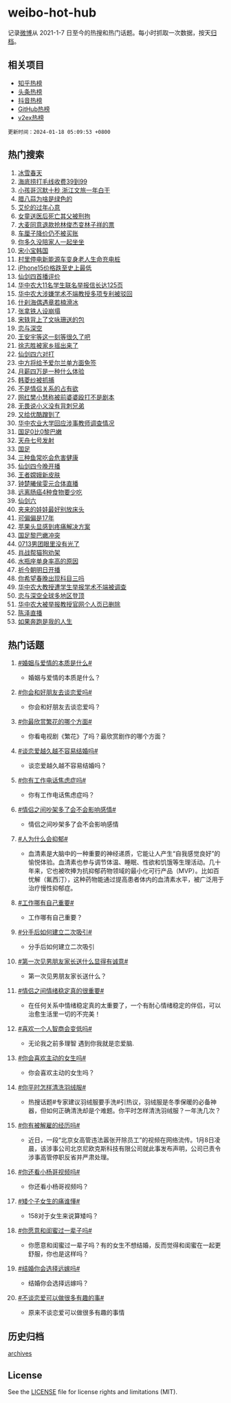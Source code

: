 # weibo-hot-hub

记录[微博](https://www.weibo.com)从 2021-1-7 日至今的热搜和热门话题。每小时抓取一次数据，按天[归档](archives)。

## 相关项目

- [知乎热榜](https://github.com/lonnyzhang423/zhihu-hot-hub)
- [头条热榜](https://github.com/lonnyzhang423/toutiao-hot-hub)
- [抖音热榜](https://github.com/lonnyzhang423/douyin-hot-hub)
- [GitHub热榜](https://github.com/lonnyzhang423/github-hot-hub)
- [v2ex热榜](https://github.com/lonnyzhang423/v2ex-hot-hub)


`更新时间：2024-01-18 05:09:53 +0800`

## 热门搜索

1. [冰雪春天](https://m.weibo.cn/search?containerid=100103type%3D1%26t%3D10%26q%3D%23%E5%86%B0%E9%9B%AA%E6%98%A5%E5%A4%A9%23&stream_entry_id=51&isnewpage=1&extparam=seat%3D1%26dgr%3D0%26cate%3D10103%26filter_type%3Drealtimehot%26stream_entry_id%3D51%26q%3D%2523%25E5%2586%25B0%25E9%259B%25AA%25E6%2598%25A5%25E5%25A4%25A9%2523%26c_type%3D51%26pos%3D0%26display_time%3D1705525792%26pre_seqid%3D170552579222901614455)
1. [海底捞打毛线收费39到99](https://m.weibo.cn/search?containerid=100103type%3D1%26t%3D10%26q%3D%23%E6%B5%B7%E5%BA%95%E6%8D%9E%E6%89%93%E6%AF%9B%E7%BA%BF%E6%94%B6%E8%B4%B939%E5%88%B099%23&stream_entry_id=31&isnewpage=1&extparam=seat%3D1%26q%3D%2523%25E6%25B5%25B7%25E5%25BA%2595%25E6%258D%259E%25E6%2589%2593%25E6%25AF%259B%25E7%25BA%25BF%25E6%2594%25B6%25E8%25B4%25B939%25E5%2588%25B099%2523%26dgr%3D0%26band_rank%3D1%26pos%3D0%26cate%3D5001%26flag%3D2%26filter_type%3Drealtimehot%26stream_entry_id%3D31%26realpos%3D1%26lcate%3D5001%26c_type%3D31%26display_time%3D1705525792%26pre_seqid%3D170552579222901614455)
1. [小孩哥沉默十秒 浙江文旅一年白干](https://m.weibo.cn/search?containerid=100103type%3D1%26t%3D10%26q%3D%E5%B0%8F%E5%AD%A9%E5%93%A5%E6%B2%89%E9%BB%98%E5%8D%81%E7%A7%92+%E6%B5%99%E6%B1%9F%E6%96%87%E6%97%85%E4%B8%80%E5%B9%B4%E7%99%BD%E5%B9%B2&stream_entry_id=31&isnewpage=1&extparam=seat%3D1%26q%3D%25E5%25B0%258F%25E5%25AD%25A9%25E5%2593%25A5%25E6%25B2%2589%25E9%25BB%2598%25E5%258D%2581%25E7%25A7%2592%2520%25E6%25B5%2599%25E6%25B1%259F%25E6%2596%2587%25E6%2597%2585%25E4%25B8%2580%25E5%25B9%25B4%25E7%2599%25BD%25E5%25B9%25B2%26dgr%3D0%26band_rank%3D2%26pos%3D1%26cate%3D5001%26flag%3D2%26filter_type%3Drealtimehot%26stream_entry_id%3D31%26realpos%3D2%26lcate%3D5001%26c_type%3D31%26display_time%3D1705525792%26pre_seqid%3D170552579222901614455)
1. [腊八蒜为啥是绿色的](https://m.weibo.cn/search?containerid=100103type%3D1%26t%3D10%26q%3D%23%E8%85%8A%E5%85%AB%E8%92%9C%E4%B8%BA%E5%95%A5%E6%98%AF%E7%BB%BF%E8%89%B2%E7%9A%84%23&stream_entry_id=31&isnewpage=1&extparam=seat%3D1%26q%3D%2523%25E8%2585%258A%25E5%2585%25AB%25E8%2592%259C%25E4%25B8%25BA%25E5%2595%25A5%25E6%2598%25AF%25E7%25BB%25BF%25E8%2589%25B2%25E7%259A%2584%2523%26dgr%3D0%26band_rank%3D3%26pos%3D2%26cate%3D5001%26flag%3D0%26filter_type%3Drealtimehot%26stream_entry_id%3D31%26realpos%3D3%26lcate%3D5001%26c_type%3D31%26display_time%3D1705525792%26pre_seqid%3D170552579222901614455)
1. [艾伦的过年心意](https://m.weibo.cn/search?containerid=100103type%3D1%26t%3D10%26q%3D%23%E8%89%BE%E4%BC%A6%E7%9A%84%E8%BF%87%E5%B9%B4%E5%BF%83%E6%84%8F%23&stream_entry_id=31&isnewpage=1&extparam=seat%3D1%26q%3D%2523%25E8%2589%25BE%25E4%25BC%25A6%25E7%259A%2584%25E8%25BF%2587%25E5%25B9%25B4%25E5%25BF%2583%25E6%2584%258F%2523%26dgr%3D0%26band_rank%3D4%26pos%3D3%26is_ad_pos%3D1%26cate%3D5001%26topic_ad%3D1%26filter_type%3Drealtimehot%26stream_entry_id%3D31%26adid%3D219253%26lcate%3D5001%26c_type%3D31%26display_time%3D1705525792%26pre_seqid%3D170552579222901614455)
1. [女童送医后死亡其父被刑拘](https://m.weibo.cn/search?containerid=100103type%3D1%26t%3D10%26q%3D%23%E5%A5%B3%E7%AB%A5%E9%80%81%E5%8C%BB%E5%90%8E%E6%AD%BB%E4%BA%A1%E5%85%B6%E7%88%B6%E8%A2%AB%E5%88%91%E6%8B%98%23&stream_entry_id=31&isnewpage=1&extparam=seat%3D1%26q%3D%2523%25E5%25A5%25B3%25E7%25AB%25A5%25E9%2580%2581%25E5%258C%25BB%25E5%2590%258E%25E6%25AD%25BB%25E4%25BA%25A1%25E5%2585%25B6%25E7%2588%25B6%25E8%25A2%25AB%25E5%2588%2591%25E6%258B%2598%2523%26dgr%3D0%26band_rank%3D4%26pos%3D4%26cate%3D5001%26flag%3D2%26filter_type%3Drealtimehot%26stream_entry_id%3D31%26realpos%3D4%26lcate%3D5001%26c_type%3D31%26display_time%3D1705525792%26pre_seqid%3D170552579222901614455)
1. [大麦同意退款抢林俊杰变林子祥的票](https://m.weibo.cn/search?containerid=100103type%3D1%26t%3D10%26q%3D%23%E5%A4%A7%E9%BA%A6%E5%90%8C%E6%84%8F%E9%80%80%E6%AC%BE%E6%8A%A2%E6%9E%97%E4%BF%8A%E6%9D%B0%E5%8F%98%E6%9E%97%E5%AD%90%E7%A5%A5%E7%9A%84%E7%A5%A8%23&stream_entry_id=31&isnewpage=1&extparam=seat%3D1%26q%3D%2523%25E5%25A4%25A7%25E9%25BA%25A6%25E5%2590%258C%25E6%2584%258F%25E9%2580%2580%25E6%25AC%25BE%25E6%258A%25A2%25E6%259E%2597%25E4%25BF%258A%25E6%259D%25B0%25E5%258F%2598%25E6%259E%2597%25E5%25AD%2590%25E7%25A5%25A5%25E7%259A%2584%25E7%25A5%25A8%2523%26dgr%3D0%26band_rank%3D5%26pos%3D5%26cate%3D5001%26flag%3D2%26filter_type%3Drealtimehot%26stream_entry_id%3D31%26realpos%3D5%26lcate%3D5001%26c_type%3D31%26display_time%3D1705525792%26pre_seqid%3D170552579222901614455)
1. [车厘子降价仍不被买账](https://m.weibo.cn/search?containerid=100103type%3D1%26t%3D10%26q%3D%23%E8%BD%A6%E5%8E%98%E5%AD%90%E9%99%8D%E4%BB%B7%E4%BB%8D%E4%B8%8D%E8%A2%AB%E4%B9%B0%E8%B4%A6%23&stream_entry_id=31&isnewpage=1&extparam=seat%3D1%26q%3D%2523%25E8%25BD%25A6%25E5%258E%2598%25E5%25AD%2590%25E9%2599%258D%25E4%25BB%25B7%25E4%25BB%258D%25E4%25B8%258D%25E8%25A2%25AB%25E4%25B9%25B0%25E8%25B4%25A6%2523%26dgr%3D0%26band_rank%3D6%26pos%3D6%26cate%3D5001%26flag%3D2%26filter_type%3Drealtimehot%26stream_entry_id%3D31%26realpos%3D6%26lcate%3D5001%26c_type%3D31%26display_time%3D1705525792%26pre_seqid%3D170552579222901614455)
1. [你多久没陪家人一起坐坐](https://m.weibo.cn/search?containerid=100103type%3D1%26t%3D10%26q%3D%23%E4%BD%A0%E5%A4%9A%E4%B9%85%E6%B2%A1%E9%99%AA%E5%AE%B6%E4%BA%BA%E4%B8%80%E8%B5%B7%E5%9D%90%E5%9D%90%23&stream_entry_id=31&isnewpage=1&extparam=seat%3D1%26q%3D%2523%25E4%25BD%25A0%25E5%25A4%259A%25E4%25B9%2585%25E6%25B2%25A1%25E9%2599%25AA%25E5%25AE%25B6%25E4%25BA%25BA%25E4%25B8%2580%25E8%25B5%25B7%25E5%259D%2590%25E5%259D%2590%2523%26dgr%3D0%26band_rank%3D7%26pos%3D7%26is_ad_pos%3D1%26cate%3D5001%26topic_ad%3D1%26filter_type%3Drealtimehot%26stream_entry_id%3D31%26adid%3D219196%26lcate%3D5001%26c_type%3D31%26display_time%3D1705525792%26pre_seqid%3D170552579222901614455)
1. [宋小宝韩国](https://m.weibo.cn/search?containerid=100103type%3D1%26t%3D10%26q%3D%E5%AE%8B%E5%B0%8F%E5%AE%9D%E9%9F%A9%E5%9B%BD&stream_entry_id=31&isnewpage=1&extparam=seat%3D1%26q%3D%25E5%25AE%258B%25E5%25B0%258F%25E5%25AE%259D%25E9%259F%25A9%25E5%259B%25BD%26dgr%3D0%26band_rank%3D7%26pos%3D8%26cate%3D5001%26flag%3D2%26filter_type%3Drealtimehot%26stream_entry_id%3D31%26realpos%3D7%26lcate%3D5001%26c_type%3D31%26display_time%3D1705525792%26pre_seqid%3D170552579222901614455)
1. [村里停电新能源车变身老人生命充电桩](https://m.weibo.cn/search?containerid=100103type%3D1%26t%3D10%26q%3D%23%E6%9D%91%E9%87%8C%E5%81%9C%E7%94%B5%E6%96%B0%E8%83%BD%E6%BA%90%E8%BD%A6%E5%8F%98%E8%BA%AB%E8%80%81%E4%BA%BA%E7%94%9F%E5%91%BD%E5%85%85%E7%94%B5%E6%A1%A9%23&stream_entry_id=31&isnewpage=1&extparam=seat%3D1%26q%3D%2523%25E6%259D%2591%25E9%2587%258C%25E5%2581%259C%25E7%2594%25B5%25E6%2596%25B0%25E8%2583%25BD%25E6%25BA%2590%25E8%25BD%25A6%25E5%258F%2598%25E8%25BA%25AB%25E8%2580%2581%25E4%25BA%25BA%25E7%2594%259F%25E5%2591%25BD%25E5%2585%2585%25E7%2594%25B5%25E6%25A1%25A9%2523%26dgr%3D0%26band_rank%3D8%26pos%3D9%26cate%3D5001%26flag%3D32768%26filter_type%3Drealtimehot%26stream_entry_id%3D31%26realpos%3D8%26lcate%3D5001%26c_type%3D31%26display_time%3D1705525792%26pre_seqid%3D170552579222901614455)
1. [iPhone15价格跌至史上最低](https://m.weibo.cn/search?containerid=100103type%3D1%26t%3D10%26q%3D%23iPhone15%E4%BB%B7%E6%A0%BC%E8%B7%8C%E8%87%B3%E5%8F%B2%E4%B8%8A%E6%9C%80%E4%BD%8E%23&stream_entry_id=31&isnewpage=1&extparam=seat%3D1%26q%3D%2523iPhone15%25E4%25BB%25B7%25E6%25A0%25BC%25E8%25B7%258C%25E8%2587%25B3%25E5%258F%25B2%25E4%25B8%258A%25E6%259C%2580%25E4%25BD%258E%2523%26dgr%3D0%26band_rank%3D9%26pos%3D10%26cate%3D5001%26flag%3D2%26filter_type%3Drealtimehot%26stream_entry_id%3D31%26realpos%3D9%26lcate%3D5001%26c_type%3D31%26display_time%3D1705525792%26pre_seqid%3D170552579222901614455)
1. [仙剑四首播评价](https://m.weibo.cn/search?containerid=100103type%3D1%26t%3D10%26q%3D%E4%BB%99%E5%89%91%E5%9B%9B%E9%A6%96%E6%92%AD%E8%AF%84%E4%BB%B7&stream_entry_id=31&isnewpage=1&extparam=seat%3D1%26q%3D%25E4%25BB%2599%25E5%2589%2591%25E5%259B%259B%25E9%25A6%2596%25E6%2592%25AD%25E8%25AF%2584%25E4%25BB%25B7%26dgr%3D0%26band_rank%3D10%26pos%3D11%26cate%3D5001%26flag%3D2%26filter_type%3Drealtimehot%26stream_entry_id%3D31%26realpos%3D10%26lcate%3D5001%26c_type%3D31%26display_time%3D1705525792%26pre_seqid%3D170552579222901614455)
1. [华中农大11名学生联名举报信长达125页](https://m.weibo.cn/search?containerid=100103type%3D1%26t%3D10%26q%3D%23%E5%8D%8E%E4%B8%AD%E5%86%9C%E5%A4%A711%E5%90%8D%E5%AD%A6%E7%94%9F%E8%81%94%E5%90%8D%E4%B8%BE%E6%8A%A5%E4%BF%A1%E9%95%BF%E8%BE%BE125%E9%A1%B5%23&stream_entry_id=31&isnewpage=1&extparam=seat%3D1%26q%3D%2523%25E5%258D%258E%25E4%25B8%25AD%25E5%2586%259C%25E5%25A4%25A711%25E5%2590%258D%25E5%25AD%25A6%25E7%2594%259F%25E8%2581%2594%25E5%2590%258D%25E4%25B8%25BE%25E6%258A%25A5%25E4%25BF%25A1%25E9%2595%25BF%25E8%25BE%25BE125%25E9%25A1%25B5%2523%26dgr%3D0%26band_rank%3D11%26pos%3D12%26cate%3D5001%26flag%3D2%26filter_type%3Drealtimehot%26stream_entry_id%3D31%26realpos%3D11%26lcate%3D5001%26c_type%3D31%26display_time%3D1705525792%26pre_seqid%3D170552579222901614455)
1. [华中农大涉嫌学术不端教授多项专利被驳回](https://m.weibo.cn/search?containerid=100103type%3D1%26t%3D10%26q%3D%23%E5%8D%8E%E4%B8%AD%E5%86%9C%E5%A4%A7%E6%B6%89%E5%AB%8C%E5%AD%A6%E6%9C%AF%E4%B8%8D%E7%AB%AF%E6%95%99%E6%8E%88%E5%A4%9A%E9%A1%B9%E4%B8%93%E5%88%A9%E8%A2%AB%E9%A9%B3%E5%9B%9E%23&stream_entry_id=31&isnewpage=1&extparam=seat%3D1%26q%3D%2523%25E5%258D%258E%25E4%25B8%25AD%25E5%2586%259C%25E5%25A4%25A7%25E6%25B6%2589%25E5%25AB%258C%25E5%25AD%25A6%25E6%259C%25AF%25E4%25B8%258D%25E7%25AB%25AF%25E6%2595%2599%25E6%258E%2588%25E5%25A4%259A%25E9%25A1%25B9%25E4%25B8%2593%25E5%2588%25A9%25E8%25A2%25AB%25E9%25A9%25B3%25E5%259B%259E%2523%26dgr%3D0%26band_rank%3D12%26pos%3D13%26cate%3D5001%26flag%3D0%26filter_type%3Drealtimehot%26stream_entry_id%3D31%26realpos%3D12%26lcate%3D5001%26c_type%3D31%26display_time%3D1705525792%26pre_seqid%3D170552579222901614455)
1. [什刹海偶遇章若楠滑冰](https://m.weibo.cn/search?containerid=100103type%3D1%26t%3D10%26q%3D%23%E4%BB%80%E5%88%B9%E6%B5%B7%E5%81%B6%E9%81%87%E7%AB%A0%E8%8B%A5%E6%A5%A0%E6%BB%91%E5%86%B0%23&stream_entry_id=31&isnewpage=1&extparam=seat%3D1%26q%3D%2523%25E4%25BB%2580%25E5%2588%25B9%25E6%25B5%25B7%25E5%2581%25B6%25E9%2581%2587%25E7%25AB%25A0%25E8%258B%25A5%25E6%25A5%25A0%25E6%25BB%2591%25E5%2586%25B0%2523%26dgr%3D0%26band_rank%3D13%26pos%3D14%26cate%3D5001%26flag%3D2%26filter_type%3Drealtimehot%26stream_entry_id%3D31%26realpos%3D13%26lcate%3D5001%26c_type%3D31%26display_time%3D1705525792%26pre_seqid%3D170552579222901614455)
1. [张拿铁人设崩塌](https://m.weibo.cn/search?containerid=100103type%3D1%26t%3D10%26q%3D%E5%BC%A0%E6%8B%BF%E9%93%81%E4%BA%BA%E8%AE%BE%E5%B4%A9%E5%A1%8C&stream_entry_id=31&isnewpage=1&extparam=seat%3D1%26q%3D%25E5%25BC%25A0%25E6%258B%25BF%25E9%2593%2581%25E4%25BA%25BA%25E8%25AE%25BE%25E5%25B4%25A9%25E5%25A1%258C%26dgr%3D0%26band_rank%3D14%26pos%3D15%26cate%3D5001%26flag%3D2%26filter_type%3Drealtimehot%26stream_entry_id%3D31%26realpos%3D14%26lcate%3D5001%26c_type%3D31%26display_time%3D1705525792%26pre_seqid%3D170552579222901614455)
1. [宋轶背上了文咏珊送的包](https://m.weibo.cn/search?containerid=100103type%3D1%26t%3D10%26q%3D%23%E5%AE%8B%E8%BD%B6%E8%83%8C%E4%B8%8A%E4%BA%86%E6%96%87%E5%92%8F%E7%8F%8A%E9%80%81%E7%9A%84%E5%8C%85%23&stream_entry_id=31&isnewpage=1&extparam=seat%3D1%26q%3D%2523%25E5%25AE%258B%25E8%25BD%25B6%25E8%2583%258C%25E4%25B8%258A%25E4%25BA%2586%25E6%2596%2587%25E5%2592%258F%25E7%258F%258A%25E9%2580%2581%25E7%259A%2584%25E5%258C%2585%2523%26dgr%3D0%26band_rank%3D15%26pos%3D16%26cate%3D5001%26flag%3D2%26filter_type%3Drealtimehot%26stream_entry_id%3D31%26realpos%3D15%26lcate%3D5001%26c_type%3D31%26display_time%3D1705525792%26pre_seqid%3D170552579222901614455)
1. [恋与深空](https://m.weibo.cn/search?containerid=100103type%3D1%26t%3D10%26q%3D%E6%81%8B%E4%B8%8E%E6%B7%B1%E7%A9%BA&stream_entry_id=31&isnewpage=1&extparam=seat%3D1%26q%3D%25E6%2581%258B%25E4%25B8%258E%25E6%25B7%25B1%25E7%25A9%25BA%26dgr%3D0%26band_rank%3D16%26pos%3D17%26cate%3D5001%26flag%3D0%26filter_type%3Drealtimehot%26stream_entry_id%3D31%26realpos%3D16%26lcate%3D5001%26c_type%3D31%26display_time%3D1705525792%26pre_seqid%3D170552579222901614455)
1. [王安宇等这一刻等很久了吧](https://m.weibo.cn/search?containerid=100103type%3D1%26t%3D10%26q%3D%E7%8E%8B%E5%AE%89%E5%AE%87%E7%AD%89%E8%BF%99%E4%B8%80%E5%88%BB%E7%AD%89%E5%BE%88%E4%B9%85%E4%BA%86%E5%90%A7&stream_entry_id=31&isnewpage=1&extparam=seat%3D1%26q%3D%25E7%258E%258B%25E5%25AE%2589%25E5%25AE%2587%25E7%25AD%2589%25E8%25BF%2599%25E4%25B8%2580%25E5%2588%25BB%25E7%25AD%2589%25E5%25BE%2588%25E4%25B9%2585%25E4%25BA%2586%25E5%2590%25A7%26dgr%3D0%26band_rank%3D17%26pos%3D18%26cate%3D5001%26flag%3D2%26filter_type%3Drealtimehot%26stream_entry_id%3D31%26realpos%3D17%26lcate%3D5001%26c_type%3D31%26display_time%3D1705525792%26pre_seqid%3D170552579222901614455)
1. [徐志胜被家乡摇出来了](https://m.weibo.cn/search?containerid=100103type%3D1%26t%3D10%26q%3D%23%E5%BE%90%E5%BF%97%E8%83%9C%E8%A2%AB%E5%AE%B6%E4%B9%A1%E6%91%87%E5%87%BA%E6%9D%A5%E4%BA%86%23&stream_entry_id=31&isnewpage=1&extparam=seat%3D1%26q%3D%2523%25E5%25BE%2590%25E5%25BF%2597%25E8%2583%259C%25E8%25A2%25AB%25E5%25AE%25B6%25E4%25B9%25A1%25E6%2591%2587%25E5%2587%25BA%25E6%259D%25A5%25E4%25BA%2586%2523%26dgr%3D0%26band_rank%3D18%26pos%3D19%26cate%3D5001%26flag%3D32768%26filter_type%3Drealtimehot%26stream_entry_id%3D31%26realpos%3D18%26lcate%3D5001%26c_type%3D31%26display_time%3D1705525792%26pre_seqid%3D170552579222901614455)
1. [仙剑四六对打](https://m.weibo.cn/search?containerid=100103type%3D1%26t%3D10%26q%3D%E4%BB%99%E5%89%91%E5%9B%9B%E5%85%AD%E5%AF%B9%E6%89%93&stream_entry_id=31&isnewpage=1&extparam=seat%3D1%26q%3D%25E4%25BB%2599%25E5%2589%2591%25E5%259B%259B%25E5%2585%25AD%25E5%25AF%25B9%25E6%2589%2593%26dgr%3D0%26band_rank%3D19%26pos%3D20%26cate%3D5001%26flag%3D0%26filter_type%3Drealtimehot%26stream_entry_id%3D31%26realpos%3D19%26lcate%3D5001%26c_type%3D31%26display_time%3D1705525792%26pre_seqid%3D170552579222901614455)
1. [中方将给予爱尔兰单方面免签](https://m.weibo.cn/search?containerid=100103type%3D1%26t%3D10%26q%3D%23%E4%B8%AD%E6%96%B9%E5%B0%86%E7%BB%99%E4%BA%88%E7%88%B1%E5%B0%94%E5%85%B0%E5%8D%95%E6%96%B9%E9%9D%A2%E5%85%8D%E7%AD%BE%23&stream_entry_id=31&isnewpage=1&extparam=seat%3D1%26q%3D%2523%25E4%25B8%25AD%25E6%2596%25B9%25E5%25B0%2586%25E7%25BB%2599%25E4%25BA%2588%25E7%2588%25B1%25E5%25B0%2594%25E5%2585%25B0%25E5%258D%2595%25E6%2596%25B9%25E9%259D%25A2%25E5%2585%258D%25E7%25AD%25BE%2523%26dgr%3D0%26band_rank%3D20%26pos%3D21%26cate%3D5001%26flag%3D0%26filter_type%3Drealtimehot%26stream_entry_id%3D31%26realpos%3D20%26lcate%3D5001%26c_type%3D31%26display_time%3D1705525792%26pre_seqid%3D170552579222901614455)
1. [月薪四万是一种什么体验](https://m.weibo.cn/search?containerid=100103type%3D1%26t%3D10%26q%3D%23%E6%9C%88%E8%96%AA%E5%9B%9B%E4%B8%87%E6%98%AF%E4%B8%80%E7%A7%8D%E4%BB%80%E4%B9%88%E4%BD%93%E9%AA%8C%23&stream_entry_id=31&isnewpage=1&extparam=seat%3D1%26q%3D%2523%25E6%259C%2588%25E8%2596%25AA%25E5%259B%259B%25E4%25B8%2587%25E6%2598%25AF%25E4%25B8%2580%25E7%25A7%258D%25E4%25BB%2580%25E4%25B9%2588%25E4%25BD%2593%25E9%25AA%258C%2523%26dgr%3D0%26band_rank%3D21%26pos%3D22%26cate%3D5001%26flag%3D0%26filter_type%3Drealtimehot%26stream_entry_id%3D31%26realpos%3D21%26lcate%3D5001%26c_type%3D31%26display_time%3D1705525792%26pre_seqid%3D170552579222901614455)
1. [韩菱纱被抓捕](https://m.weibo.cn/search?containerid=100103type%3D1%26t%3D10%26q%3D%E9%9F%A9%E8%8F%B1%E7%BA%B1%E8%A2%AB%E6%8A%93%E6%8D%95&stream_entry_id=31&isnewpage=1&extparam=seat%3D1%26q%3D%25E9%259F%25A9%25E8%258F%25B1%25E7%25BA%25B1%25E8%25A2%25AB%25E6%258A%2593%25E6%258D%2595%26dgr%3D0%26band_rank%3D22%26pos%3D23%26cate%3D5001%26flag%3D0%26filter_type%3Drealtimehot%26stream_entry_id%3D31%26realpos%3D22%26lcate%3D5001%26c_type%3D31%26display_time%3D1705525792%26pre_seqid%3D170552579222901614455)
1. [不是情侣关系的占有欲](https://m.weibo.cn/search?containerid=100103type%3D1%26t%3D10%26q%3D%23%E4%B8%8D%E6%98%AF%E6%83%85%E4%BE%A3%E5%85%B3%E7%B3%BB%E7%9A%84%E5%8D%A0%E6%9C%89%E6%AC%B2%23&stream_entry_id=31&isnewpage=1&extparam=seat%3D1%26q%3D%2523%25E4%25B8%258D%25E6%2598%25AF%25E6%2583%2585%25E4%25BE%25A3%25E5%2585%25B3%25E7%25B3%25BB%25E7%259A%2584%25E5%258D%25A0%25E6%259C%2589%25E6%25AC%25B2%2523%26dgr%3D0%26band_rank%3D23%26pos%3D24%26cate%3D5001%26flag%3D0%26filter_type%3Drealtimehot%26stream_entry_id%3D31%26realpos%3D23%26lcate%3D5001%26c_type%3D31%26display_time%3D1705525792%26pre_seqid%3D170552579222901614455)
1. [网红樊小慧称被前婆婆殴打不是剧本](https://m.weibo.cn/search?containerid=100103type%3D1%26t%3D10%26q%3D%23%E7%BD%91%E7%BA%A2%E6%A8%8A%E5%B0%8F%E6%85%A7%E7%A7%B0%E8%A2%AB%E5%89%8D%E5%A9%86%E5%A9%86%E6%AE%B4%E6%89%93%E4%B8%8D%E6%98%AF%E5%89%A7%E6%9C%AC%23&stream_entry_id=31&isnewpage=1&extparam=seat%3D1%26q%3D%2523%25E7%25BD%2591%25E7%25BA%25A2%25E6%25A8%258A%25E5%25B0%258F%25E6%2585%25A7%25E7%25A7%25B0%25E8%25A2%25AB%25E5%2589%258D%25E5%25A9%2586%25E5%25A9%2586%25E6%25AE%25B4%25E6%2589%2593%25E4%25B8%258D%25E6%2598%25AF%25E5%2589%25A7%25E6%259C%25AC%2523%26dgr%3D0%26band_rank%3D24%26pos%3D25%26cate%3D5001%26flag%3D0%26filter_type%3Drealtimehot%26stream_entry_id%3D31%26realpos%3D24%26lcate%3D5001%26c_type%3D31%26display_time%3D1705525792%26pre_seqid%3D170552579222901614455)
1. [无畏说小义没有背刺兄弟](https://m.weibo.cn/search?containerid=100103type%3D1%26t%3D10%26q%3D%23%E6%97%A0%E7%95%8F%E8%AF%B4%E5%B0%8F%E4%B9%89%E6%B2%A1%E6%9C%89%E8%83%8C%E5%88%BA%E5%85%84%E5%BC%9F%23&stream_entry_id=31&isnewpage=1&extparam=seat%3D1%26q%3D%2523%25E6%2597%25A0%25E7%2595%258F%25E8%25AF%25B4%25E5%25B0%258F%25E4%25B9%2589%25E6%25B2%25A1%25E6%259C%2589%25E8%2583%258C%25E5%2588%25BA%25E5%2585%2584%25E5%25BC%259F%2523%26dgr%3D0%26band_rank%3D25%26pos%3D26%26cate%3D5001%26flag%3D0%26filter_type%3Drealtimehot%26stream_entry_id%3D31%26realpos%3D25%26lcate%3D5001%26c_type%3D31%26display_time%3D1705525792%26pre_seqid%3D170552579222901614455)
1. [又给优酷蹭到了](https://m.weibo.cn/search?containerid=100103type%3D1%26t%3D10%26q%3D%E5%8F%88%E7%BB%99%E4%BC%98%E9%85%B7%E8%B9%AD%E5%88%B0%E4%BA%86&stream_entry_id=31&isnewpage=1&extparam=seat%3D1%26q%3D%25E5%258F%2588%25E7%25BB%2599%25E4%25BC%2598%25E9%2585%25B7%25E8%25B9%25AD%25E5%2588%25B0%25E4%25BA%2586%26dgr%3D0%26band_rank%3D26%26pos%3D27%26cate%3D5001%26flag%3D0%26filter_type%3Drealtimehot%26stream_entry_id%3D31%26realpos%3D26%26lcate%3D5001%26c_type%3D31%26display_time%3D1705525792%26pre_seqid%3D170552579222901614455)
1. [华中农业大学回应涉事教师调查情况](https://m.weibo.cn/search?containerid=100103type%3D1%26t%3D10%26q%3D%23%E5%8D%8E%E4%B8%AD%E5%86%9C%E4%B8%9A%E5%A4%A7%E5%AD%A6%E5%9B%9E%E5%BA%94%E6%B6%89%E4%BA%8B%E6%95%99%E5%B8%88%E8%B0%83%E6%9F%A5%E6%83%85%E5%86%B5%23&stream_entry_id=31&isnewpage=1&extparam=seat%3D1%26q%3D%2523%25E5%258D%258E%25E4%25B8%25AD%25E5%2586%259C%25E4%25B8%259A%25E5%25A4%25A7%25E5%25AD%25A6%25E5%259B%259E%25E5%25BA%2594%25E6%25B6%2589%25E4%25BA%258B%25E6%2595%2599%25E5%25B8%2588%25E8%25B0%2583%25E6%259F%25A5%25E6%2583%2585%25E5%2586%25B5%2523%26dgr%3D0%26band_rank%3D27%26pos%3D28%26cate%3D5001%26flag%3D0%26filter_type%3Drealtimehot%26stream_entry_id%3D31%26realpos%3D27%26lcate%3D5001%26c_type%3D31%26display_time%3D1705525792%26pre_seqid%3D170552579222901614455)
1. [国足0比0黎巴嫩](https://m.weibo.cn/search?containerid=100103type%3D1%26t%3D10%26q%3D%23%E5%9B%BD%E8%B6%B30%E6%AF%940%E9%BB%8E%E5%B7%B4%E5%AB%A9%23&stream_entry_id=31&isnewpage=1&extparam=seat%3D1%26q%3D%2523%25E5%259B%25BD%25E8%25B6%25B30%25E6%25AF%25940%25E9%25BB%258E%25E5%25B7%25B4%25E5%25AB%25A9%2523%26dgr%3D0%26band_rank%3D28%26pos%3D29%26cate%3D5001%26flag%3D0%26filter_type%3Drealtimehot%26stream_entry_id%3D31%26realpos%3D28%26lcate%3D5001%26c_type%3D31%26display_time%3D1705525792%26pre_seqid%3D170552579222901614455)
1. [天舟七号发射](https://m.weibo.cn/search?containerid=100103type%3D1%26t%3D10%26q%3D%23%E5%A4%A9%E8%88%9F%E4%B8%83%E5%8F%B7%E5%8F%91%E5%B0%84%23&stream_entry_id=31&isnewpage=1&extparam=seat%3D1%26q%3D%2523%25E5%25A4%25A9%25E8%2588%259F%25E4%25B8%2583%25E5%258F%25B7%25E5%258F%2591%25E5%25B0%2584%2523%26dgr%3D0%26band_rank%3D29%26pos%3D30%26cate%3D5001%26flag%3D0%26filter_type%3Drealtimehot%26stream_entry_id%3D31%26realpos%3D29%26lcate%3D5001%26c_type%3D31%26display_time%3D1705525792%26pre_seqid%3D170552579222901614455)
1. [国足](https://m.weibo.cn/search?containerid=100103type%3D1%26t%3D10%26q%3D%E5%9B%BD%E8%B6%B3&stream_entry_id=31&isnewpage=1&extparam=seat%3D1%26q%3D%25E5%259B%25BD%25E8%25B6%25B3%26dgr%3D0%26band_rank%3D30%26pos%3D31%26cate%3D5001%26flag%3D0%26filter_type%3Drealtimehot%26stream_entry_id%3D31%26realpos%3D30%26lcate%3D5001%26c_type%3D31%26display_time%3D1705525792%26pre_seqid%3D170552579222901614455)
1. [三种鱼常吃会危害健康](https://m.weibo.cn/search?containerid=100103type%3D1%26t%3D10%26q%3D%E4%B8%89%E7%A7%8D%E9%B1%BC%E5%B8%B8%E5%90%83%E4%BC%9A%E5%8D%B1%E5%AE%B3%E5%81%A5%E5%BA%B7&stream_entry_id=31&isnewpage=1&extparam=seat%3D1%26q%3D%25E4%25B8%2589%25E7%25A7%258D%25E9%25B1%25BC%25E5%25B8%25B8%25E5%2590%2583%25E4%25BC%259A%25E5%258D%25B1%25E5%25AE%25B3%25E5%2581%25A5%25E5%25BA%25B7%26dgr%3D0%26band_rank%3D31%26pos%3D32%26cate%3D5001%26flag%3D0%26filter_type%3Drealtimehot%26stream_entry_id%3D31%26realpos%3D31%26lcate%3D5001%26c_type%3D31%26display_time%3D1705525792%26pre_seqid%3D170552579222901614455)
1. [仙剑四今晚开播](https://m.weibo.cn/search?containerid=100103type%3D1%26t%3D10%26q%3D%23%E4%BB%99%E5%89%91%E5%9B%9B%E4%BB%8A%E6%99%9A%E5%BC%80%E6%92%AD%23&stream_entry_id=31&isnewpage=1&extparam=seat%3D1%26q%3D%2523%25E4%25BB%2599%25E5%2589%2591%25E5%259B%259B%25E4%25BB%258A%25E6%2599%259A%25E5%25BC%2580%25E6%2592%25AD%2523%26dgr%3D0%26band_rank%3D32%26pos%3D33%26cate%3D5001%26flag%3D0%26filter_type%3Drealtimehot%26stream_entry_id%3D31%26realpos%3D32%26lcate%3D5001%26c_type%3D31%26display_time%3D1705525792%26pre_seqid%3D170552579222901614455)
1. [王者嫦娥新皮肤](https://m.weibo.cn/search?containerid=100103type%3D1%26t%3D10%26q%3D%23%E7%8E%8B%E8%80%85%E5%AB%A6%E5%A8%A5%E6%96%B0%E7%9A%AE%E8%82%A4%23&stream_entry_id=31&isnewpage=1&extparam=seat%3D1%26q%3D%2523%25E7%258E%258B%25E8%2580%2585%25E5%25AB%25A6%25E5%25A8%25A5%25E6%2596%25B0%25E7%259A%25AE%25E8%2582%25A4%2523%26dgr%3D0%26band_rank%3D33%26pos%3D34%26cate%3D5001%26flag%3D0%26filter_type%3Drealtimehot%26stream_entry_id%3D31%26realpos%3D33%26lcate%3D5001%26c_type%3D31%26display_time%3D1705525792%26pre_seqid%3D170552579222901614455)
1. [钟楚曦侯雯元合体直播](https://m.weibo.cn/search?containerid=100103type%3D1%26t%3D10%26q%3D%23%E9%92%9F%E6%A5%9A%E6%9B%A6%E4%BE%AF%E9%9B%AF%E5%85%83%E5%90%88%E4%BD%93%E7%9B%B4%E6%92%AD%23&stream_entry_id=31&isnewpage=1&extparam=seat%3D1%26q%3D%2523%25E9%2592%259F%25E6%25A5%259A%25E6%259B%25A6%25E4%25BE%25AF%25E9%259B%25AF%25E5%2585%2583%25E5%2590%2588%25E4%25BD%2593%25E7%259B%25B4%25E6%2592%25AD%2523%26dgr%3D0%26band_rank%3D34%26pos%3D35%26cate%3D5001%26flag%3D0%26filter_type%3Drealtimehot%26stream_entry_id%3D31%26realpos%3D34%26lcate%3D5001%26c_type%3D31%26display_time%3D1705525792%26pre_seqid%3D170552579222901614455)
1. [远离肠癌4种食物要少吃](https://m.weibo.cn/search?containerid=100103type%3D1%26t%3D10%26q%3D%23%E8%BF%9C%E7%A6%BB%E8%82%A0%E7%99%8C4%E7%A7%8D%E9%A3%9F%E7%89%A9%E8%A6%81%E5%B0%91%E5%90%83%23&stream_entry_id=31&isnewpage=1&extparam=seat%3D1%26q%3D%2523%25E8%25BF%259C%25E7%25A6%25BB%25E8%2582%25A0%25E7%2599%258C4%25E7%25A7%258D%25E9%25A3%259F%25E7%2589%25A9%25E8%25A6%2581%25E5%25B0%2591%25E5%2590%2583%2523%26dgr%3D0%26band_rank%3D35%26pos%3D36%26cate%3D5001%26flag%3D0%26filter_type%3Drealtimehot%26stream_entry_id%3D31%26realpos%3D35%26lcate%3D5001%26c_type%3D31%26display_time%3D1705525792%26pre_seqid%3D170552579222901614455)
1. [仙剑六](https://m.weibo.cn/search?containerid=100103type%3D1%26t%3D10%26q%3D%E4%BB%99%E5%89%91%E5%85%AD&stream_entry_id=31&isnewpage=1&extparam=seat%3D1%26q%3D%25E4%25BB%2599%25E5%2589%2591%25E5%2585%25AD%26dgr%3D0%26band_rank%3D36%26pos%3D37%26cate%3D5001%26flag%3D0%26filter_type%3Drealtimehot%26stream_entry_id%3D31%26realpos%3D36%26lcate%3D5001%26c_type%3D31%26display_time%3D1705525792%26pre_seqid%3D170552579222901614455)
1. [夹来的娃娃最好别放床头](https://m.weibo.cn/search?containerid=100103type%3D1%26t%3D10%26q%3D%23%E5%A4%B9%E6%9D%A5%E7%9A%84%E5%A8%83%E5%A8%83%E6%9C%80%E5%A5%BD%E5%88%AB%E6%94%BE%E5%BA%8A%E5%A4%B4%23&stream_entry_id=31&isnewpage=1&extparam=seat%3D1%26q%3D%2523%25E5%25A4%25B9%25E6%259D%25A5%25E7%259A%2584%25E5%25A8%2583%25E5%25A8%2583%25E6%259C%2580%25E5%25A5%25BD%25E5%2588%25AB%25E6%2594%25BE%25E5%25BA%258A%25E5%25A4%25B4%2523%26dgr%3D0%26band_rank%3D37%26pos%3D38%26cate%3D5001%26flag%3D0%26filter_type%3Drealtimehot%26stream_entry_id%3D31%26realpos%3D37%26lcate%3D5001%26c_type%3D31%26display_time%3D1705525792%26pre_seqid%3D170552579222901614455)
1. [可偏偏是17年](https://m.weibo.cn/search?containerid=100103type%3D1%26t%3D10%26q%3D%E5%8F%AF%E5%81%8F%E5%81%8F%E6%98%AF17%E5%B9%B4&stream_entry_id=31&isnewpage=1&extparam=seat%3D1%26q%3D%25E5%258F%25AF%25E5%2581%258F%25E5%2581%258F%25E6%2598%25AF17%25E5%25B9%25B4%26dgr%3D0%26band_rank%3D38%26pos%3D39%26cate%3D5001%26flag%3D0%26filter_type%3Drealtimehot%26stream_entry_id%3D31%26realpos%3D38%26lcate%3D5001%26c_type%3D31%26display_time%3D1705525792%26pre_seqid%3D170552579222901614455)
1. [苹果头显感到疼痛解决方案](https://m.weibo.cn/search?containerid=100103type%3D1%26t%3D10%26q%3D%23%E8%8B%B9%E6%9E%9C%E5%A4%B4%E6%98%BE%E6%84%9F%E5%88%B0%E7%96%BC%E7%97%9B%E8%A7%A3%E5%86%B3%E6%96%B9%E6%A1%88%23&stream_entry_id=31&isnewpage=1&extparam=seat%3D1%26q%3D%2523%25E8%258B%25B9%25E6%259E%259C%25E5%25A4%25B4%25E6%2598%25BE%25E6%2584%259F%25E5%2588%25B0%25E7%2596%25BC%25E7%2597%259B%25E8%25A7%25A3%25E5%2586%25B3%25E6%2596%25B9%25E6%25A1%2588%2523%26dgr%3D0%26band_rank%3D39%26pos%3D40%26cate%3D5001%26flag%3D1%26filter_type%3Drealtimehot%26stream_entry_id%3D31%26realpos%3D39%26lcate%3D5001%26c_type%3D31%26display_time%3D1705525792%26pre_seqid%3D170552579222901614455)
1. [国足黎巴嫩冲突](https://m.weibo.cn/search?containerid=100103type%3D1%26t%3D10%26q%3D%E5%9B%BD%E8%B6%B3%E9%BB%8E%E5%B7%B4%E5%AB%A9%E5%86%B2%E7%AA%81&stream_entry_id=31&isnewpage=1&extparam=seat%3D1%26q%3D%25E5%259B%25BD%25E8%25B6%25B3%25E9%25BB%258E%25E5%25B7%25B4%25E5%25AB%25A9%25E5%2586%25B2%25E7%25AA%2581%26dgr%3D0%26band_rank%3D40%26pos%3D41%26cate%3D5001%26flag%3D0%26filter_type%3Drealtimehot%26stream_entry_id%3D31%26realpos%3D40%26lcate%3D5001%26c_type%3D31%26display_time%3D1705525792%26pre_seqid%3D170552579222901614455)
1. [0713男团眼里没有光了](https://m.weibo.cn/search?containerid=100103type%3D1%26t%3D10%26q%3D%230713%E7%94%B7%E5%9B%A2%E7%9C%BC%E9%87%8C%E6%B2%A1%E6%9C%89%E5%85%89%E4%BA%86%23&stream_entry_id=31&isnewpage=1&extparam=seat%3D1%26q%3D%25230713%25E7%2594%25B7%25E5%259B%25A2%25E7%259C%25BC%25E9%2587%258C%25E6%25B2%25A1%25E6%259C%2589%25E5%2585%2589%25E4%25BA%2586%2523%26dgr%3D0%26band_rank%3D41%26pos%3D42%26cate%3D5001%26flag%3D0%26filter_type%3Drealtimehot%26stream_entry_id%3D31%26realpos%3D41%26lcate%3D5001%26c_type%3D31%26display_time%3D1705525792%26pre_seqid%3D170552579222901614455)
1. [肖战帮猫狗劝架](https://m.weibo.cn/search?containerid=100103type%3D1%26t%3D10%26q%3D%23%E8%82%96%E6%88%98%E5%B8%AE%E7%8C%AB%E7%8B%97%E5%8A%9D%E6%9E%B6%23&stream_entry_id=31&isnewpage=1&extparam=seat%3D1%26q%3D%2523%25E8%2582%2596%25E6%2588%2598%25E5%25B8%25AE%25E7%258C%25AB%25E7%258B%2597%25E5%258A%259D%25E6%259E%25B6%2523%26dgr%3D0%26band_rank%3D42%26pos%3D43%26cate%3D5001%26flag%3D0%26filter_type%3Drealtimehot%26stream_entry_id%3D31%26realpos%3D42%26lcate%3D5001%26c_type%3D31%26display_time%3D1705525792%26pre_seqid%3D170552579222901614455)
1. [水瓶座单身率高的原因](https://m.weibo.cn/search?containerid=100103type%3D1%26t%3D10%26q%3D%E6%B0%B4%E7%93%B6%E5%BA%A7%E5%8D%95%E8%BA%AB%E7%8E%87%E9%AB%98%E7%9A%84%E5%8E%9F%E5%9B%A0&stream_entry_id=31&isnewpage=1&extparam=seat%3D1%26q%3D%25E6%25B0%25B4%25E7%2593%25B6%25E5%25BA%25A7%25E5%258D%2595%25E8%25BA%25AB%25E7%258E%2587%25E9%25AB%2598%25E7%259A%2584%25E5%258E%259F%25E5%259B%25A0%26dgr%3D0%26band_rank%3D43%26pos%3D44%26cate%3D5001%26flag%3D0%26filter_type%3Drealtimehot%26stream_entry_id%3D31%26realpos%3D43%26lcate%3D5001%26c_type%3D31%26display_time%3D1705525792%26pre_seqid%3D170552579222901614455)
1. [祈今朝明日开播](https://m.weibo.cn/search?containerid=100103type%3D1%26t%3D10%26q%3D%23%E7%A5%88%E4%BB%8A%E6%9C%9D%E6%98%8E%E6%97%A5%E5%BC%80%E6%92%AD%23&stream_entry_id=31&isnewpage=1&extparam=seat%3D1%26q%3D%2523%25E7%25A5%2588%25E4%25BB%258A%25E6%259C%259D%25E6%2598%258E%25E6%2597%25A5%25E5%25BC%2580%25E6%2592%25AD%2523%26dgr%3D0%26band_rank%3D44%26pos%3D45%26cate%3D5001%26flag%3D0%26filter_type%3Drealtimehot%26stream_entry_id%3D31%26realpos%3D44%26lcate%3D5001%26c_type%3D31%26display_time%3D1705525792%26pre_seqid%3D170552579222901614455)
1. [你希望春晚出现科目三吗](https://m.weibo.cn/search?containerid=100103type%3D1%26t%3D10%26q%3D%23%E4%BD%A0%E5%B8%8C%E6%9C%9B%E6%98%A5%E6%99%9A%E5%87%BA%E7%8E%B0%E7%A7%91%E7%9B%AE%E4%B8%89%E5%90%97%23&stream_entry_id=31&isnewpage=1&extparam=seat%3D1%26q%3D%2523%25E4%25BD%25A0%25E5%25B8%258C%25E6%259C%259B%25E6%2598%25A5%25E6%2599%259A%25E5%2587%25BA%25E7%258E%25B0%25E7%25A7%2591%25E7%259B%25AE%25E4%25B8%2589%25E5%2590%2597%2523%26dgr%3D0%26band_rank%3D45%26pos%3D46%26cate%3D5001%26flag%3D0%26filter_type%3Drealtimehot%26stream_entry_id%3D31%26realpos%3D45%26lcate%3D5001%26c_type%3D31%26display_time%3D1705525792%26pre_seqid%3D170552579222901614455)
1. [华中农大教授遭学生举报学术不端被调查](https://m.weibo.cn/search?containerid=100103type%3D1%26t%3D10%26q%3D%23%E5%8D%8E%E4%B8%AD%E5%86%9C%E5%A4%A7%E6%95%99%E6%8E%88%E9%81%AD%E5%AD%A6%E7%94%9F%E4%B8%BE%E6%8A%A5%E5%AD%A6%E6%9C%AF%E4%B8%8D%E7%AB%AF%E8%A2%AB%E8%B0%83%E6%9F%A5%23&stream_entry_id=31&isnewpage=1&extparam=seat%3D1%26q%3D%2523%25E5%258D%258E%25E4%25B8%25AD%25E5%2586%259C%25E5%25A4%25A7%25E6%2595%2599%25E6%258E%2588%25E9%2581%25AD%25E5%25AD%25A6%25E7%2594%259F%25E4%25B8%25BE%25E6%258A%25A5%25E5%25AD%25A6%25E6%259C%25AF%25E4%25B8%258D%25E7%25AB%25AF%25E8%25A2%25AB%25E8%25B0%2583%25E6%259F%25A5%2523%26dgr%3D0%26band_rank%3D46%26pos%3D47%26cate%3D5001%26flag%3D0%26filter_type%3Drealtimehot%26stream_entry_id%3D31%26realpos%3D46%26lcate%3D5001%26c_type%3D31%26display_time%3D1705525792%26pre_seqid%3D170552579222901614455)
1. [恋与深空全球多地区登顶](https://m.weibo.cn/search?containerid=100103type%3D1%26t%3D10%26q%3D%23%E6%81%8B%E4%B8%8E%E6%B7%B1%E7%A9%BA%E5%85%A8%E7%90%83%E5%A4%9A%E5%9C%B0%E5%8C%BA%E7%99%BB%E9%A1%B6%23&stream_entry_id=31&isnewpage=1&extparam=seat%3D1%26q%3D%2523%25E6%2581%258B%25E4%25B8%258E%25E6%25B7%25B1%25E7%25A9%25BA%25E5%2585%25A8%25E7%2590%2583%25E5%25A4%259A%25E5%259C%25B0%25E5%258C%25BA%25E7%2599%25BB%25E9%25A1%25B6%2523%26dgr%3D0%26band_rank%3D47%26pos%3D48%26cate%3D5001%26flag%3D0%26filter_type%3Drealtimehot%26stream_entry_id%3D31%26realpos%3D47%26lcate%3D5001%26c_type%3D31%26display_time%3D1705525792%26pre_seqid%3D170552579222901614455)
1. [华中农大被举报教授官网个人页已删除](https://m.weibo.cn/search?containerid=100103type%3D1%26t%3D10%26q%3D%23%E5%8D%8E%E4%B8%AD%E5%86%9C%E5%A4%A7%E8%A2%AB%E4%B8%BE%E6%8A%A5%E6%95%99%E6%8E%88%E5%AE%98%E7%BD%91%E4%B8%AA%E4%BA%BA%E9%A1%B5%E5%B7%B2%E5%88%A0%E9%99%A4%23&stream_entry_id=31&isnewpage=1&extparam=seat%3D1%26q%3D%2523%25E5%258D%258E%25E4%25B8%25AD%25E5%2586%259C%25E5%25A4%25A7%25E8%25A2%25AB%25E4%25B8%25BE%25E6%258A%25A5%25E6%2595%2599%25E6%258E%2588%25E5%25AE%2598%25E7%25BD%2591%25E4%25B8%25AA%25E4%25BA%25BA%25E9%25A1%25B5%25E5%25B7%25B2%25E5%2588%25A0%25E9%2599%25A4%2523%26dgr%3D0%26band_rank%3D48%26pos%3D49%26cate%3D5001%26flag%3D0%26filter_type%3Drealtimehot%26stream_entry_id%3D31%26realpos%3D48%26lcate%3D5001%26c_type%3D31%26display_time%3D1705525792%26pre_seqid%3D170552579222901614455)
1. [陈泽直播](https://m.weibo.cn/search?containerid=100103type%3D1%26t%3D10%26q%3D%E9%99%88%E6%B3%BD%E7%9B%B4%E6%92%AD&stream_entry_id=31&isnewpage=1&extparam=seat%3D1%26q%3D%25E9%2599%2588%25E6%25B3%25BD%25E7%259B%25B4%25E6%2592%25AD%26dgr%3D0%26band_rank%3D49%26pos%3D50%26cate%3D5001%26flag%3D0%26filter_type%3Drealtimehot%26stream_entry_id%3D31%26realpos%3D49%26lcate%3D5001%26c_type%3D31%26display_time%3D1705525792%26pre_seqid%3D170552579222901614455)
1. [如果奔跑是我的人生](https://m.weibo.cn/search?containerid=100103type%3D1%26t%3D10%26q%3D%E5%A6%82%E6%9E%9C%E5%A5%94%E8%B7%91%E6%98%AF%E6%88%91%E7%9A%84%E4%BA%BA%E7%94%9F&stream_entry_id=31&isnewpage=1&extparam=seat%3D1%26q%3D%25E5%25A6%2582%25E6%259E%259C%25E5%25A5%2594%25E8%25B7%2591%25E6%2598%25AF%25E6%2588%2591%25E7%259A%2584%25E4%25BA%25BA%25E7%2594%259F%26dgr%3D0%26band_rank%3D50%26pos%3D51%26cate%3D5001%26flag%3D0%26filter_type%3Drealtimehot%26stream_entry_id%3D31%26realpos%3D50%26lcate%3D5001%26c_type%3D31%26display_time%3D1705525792%26pre_seqid%3D170552579222901614455)

## 热门话题

1. [#婚姻与爱情的本质是什么#](https://m.weibo.cn/search?containerid=231522type%3D1%26t%3D10%26q%3D%23%E5%A9%9A%E5%A7%BB%E4%B8%8E%E7%88%B1%E6%83%85%E7%9A%84%E6%9C%AC%E8%B4%A8%E6%98%AF%E4%BB%80%E4%B9%88%23&stream_entry_id=128&isnewpage=1&extparam=seat%3D1%26c_type%3D128%26dgr%3D0%26cate%3D5004%26unitid%3D1704881162756%26lcate%3D5004%26pos%3D1-0-0%26display_time%3D1705525793%26pre_seqid%3D1705525793316032313153)
    - 婚姻与爱情的本质是什么？

1. [#你会和好朋友去谈恋爱吗#](https://m.weibo.cn/search?containerid=231522type%3D1%26t%3D10%26q%3D%23%E4%BD%A0%E4%BC%9A%E5%92%8C%E5%A5%BD%E6%9C%8B%E5%8F%8B%E5%8E%BB%E8%B0%88%E6%81%8B%E7%88%B1%E5%90%97%23&stream_entry_id=128&isnewpage=1&extparam=seat%3D1%26c_type%3D128%26dgr%3D0%26cate%3D5004%26unitid%3D1704849959446%26lcate%3D5004%26pos%3D1-0-1%26display_time%3D1705525793%26pre_seqid%3D1705525793316032313153)
    - 你会和好朋友去谈恋爱吗？

1. [#你最欣赏繁花的哪个方面#](https://m.weibo.cn/search?containerid=231522type%3D1%26t%3D10%26q%3D%23%E4%BD%A0%E6%9C%80%E6%AC%A3%E8%B5%8F%E7%B9%81%E8%8A%B1%E7%9A%84%E5%93%AA%E4%B8%AA%E6%96%B9%E9%9D%A2%23&stream_entry_id=128&isnewpage=1&extparam=seat%3D1%26c_type%3D128%26dgr%3D0%26cate%3D5004%26unitid%3D1704872158127%26lcate%3D5004%26pos%3D1-0-2%26display_time%3D1705525793%26pre_seqid%3D1705525793316032313153)
    - 你看电视剧《繁花》了吗？最欣赏剧作的哪个方面？

1. [#谈恋爱越久越不容易结婚吗#](https://m.weibo.cn/search?containerid=231522type%3D1%26t%3D10%26q%3D%23%E8%B0%88%E6%81%8B%E7%88%B1%E8%B6%8A%E4%B9%85%E8%B6%8A%E4%B8%8D%E5%AE%B9%E6%98%93%E7%BB%93%E5%A9%9A%E5%90%97%23&stream_entry_id=128&isnewpage=1&extparam=seat%3D1%26c_type%3D128%26dgr%3D0%26cate%3D5004%26unitid%3D1704871559387%26lcate%3D5004%26pos%3D1-0-3%26display_time%3D1705525793%26pre_seqid%3D1705525793316032313153)
    - 谈恋爱越久越不容易结婚吗？

1. [#你有工作电话焦虑症吗#](https://m.weibo.cn/search?containerid=231522type%3D1%26t%3D10%26q%3D%23%E4%BD%A0%E6%9C%89%E5%B7%A5%E4%BD%9C%E7%94%B5%E8%AF%9D%E7%84%A6%E8%99%91%E7%97%87%E5%90%97%23&stream_entry_id=128&isnewpage=1&extparam=seat%3D1%26c_type%3D128%26dgr%3D0%26cate%3D5004%26unitid%3D1704877884678%26lcate%3D5004%26pos%3D1-0-4%26display_time%3D1705525793%26pre_seqid%3D1705525793316032313153)
    - 你有工作电话焦虑症吗？

1. [#情侣之间吵架多了会不会影响感情#](https://m.weibo.cn/search?containerid=231522type%3D1%26t%3D10%26q%3D%23%E6%83%85%E4%BE%A3%E4%B9%8B%E9%97%B4%E5%90%B5%E6%9E%B6%E5%A4%9A%E4%BA%86%E4%BC%9A%E4%B8%8D%E4%BC%9A%E5%BD%B1%E5%93%8D%E6%84%9F%E6%83%85%23&stream_entry_id=128&isnewpage=1&extparam=seat%3D1%26c_type%3D128%26dgr%3D0%26cate%3D5004%26unitid%3D1704792093809%26lcate%3D5004%26pos%3D1-0-5%26display_time%3D1705525793%26pre_seqid%3D1705525793316032313153)
    - 情侣之间吵架多了会不会影响感情

1. [#人为什么会抑郁#](https://m.weibo.cn/search?containerid=231522type%3D1%26t%3D10%26q%3D%23%E4%BA%BA%E4%B8%BA%E4%BB%80%E4%B9%88%E4%BC%9A%E6%8A%91%E9%83%81%23&stream_entry_id=128&isnewpage=1&extparam=seat%3D1%26c_type%3D128%26dgr%3D0%26cate%3D5004%26unitid%3D1704881163792%26lcate%3D5004%26pos%3D1-0-6%26display_time%3D1705525793%26pre_seqid%3D1705525793316032313153)
    - 血清素是大脑中的一种重要的神经递质，它能让人产生“自我感觉良好”的愉悦体验。血清素也参与调节体温、睡眠、性欲和饥饿等生理活动。几十年来，它也被吹捧为抗抑郁药物领域的最小化可行产品（MVP）。比如百忧解（氟西汀），这种药物能通过提高患者体内的血清素水平，被广泛用于治疗慢性抑郁症。

1. [#工作哪有自己重要#](https://m.weibo.cn/search?containerid=231522type%3D1%26t%3D10%26q%3D%23%E5%B7%A5%E4%BD%9C%E5%93%AA%E6%9C%89%E8%87%AA%E5%B7%B1%E9%87%8D%E8%A6%81%23&stream_entry_id=128&isnewpage=1&extparam=seat%3D1%26c_type%3D128%26dgr%3D0%26cate%3D5004%26unitid%3D1704949537973%26lcate%3D5004%26pos%3D1-0-7%26display_time%3D1705525793%26pre_seqid%3D1705525793316032313153)
    - 工作哪有自己重要？

1. [#分手后如何建立二次吸引#](https://m.weibo.cn/search?containerid=231522type%3D1%26t%3D10%26q%3D%23%E5%88%86%E6%89%8B%E5%90%8E%E5%A6%82%E4%BD%95%E5%BB%BA%E7%AB%8B%E4%BA%8C%E6%AC%A1%E5%90%B8%E5%BC%95%23&stream_entry_id=128&isnewpage=1&extparam=seat%3D1%26c_type%3D128%26dgr%3D0%26cate%3D5004%26unitid%3D1704870666886%26lcate%3D5004%26pos%3D1-0-8%26display_time%3D1705525793%26pre_seqid%3D1705525793316032313153)
    - 分手后如何建立二次吸引

1. [#第一次见男朋友家长送什么显得有诚意#](https://m.weibo.cn/search?containerid=231522type%3D1%26t%3D10%26q%3D%23%E7%AC%AC%E4%B8%80%E6%AC%A1%E8%A7%81%E7%94%B7%E6%9C%8B%E5%8F%8B%E5%AE%B6%E9%95%BF%E9%80%81%E4%BB%80%E4%B9%88%E6%98%BE%E5%BE%97%E6%9C%89%E8%AF%9A%E6%84%8F%23&stream_entry_id=128&isnewpage=1&extparam=seat%3D1%26c_type%3D128%26dgr%3D0%26cate%3D5004%26unitid%3D1704946836507%26lcate%3D5004%26pos%3D1-0-9%26display_time%3D1705525793%26pre_seqid%3D1705525793316032313153)
    - 第一次见男朋友家长送什么？

1. [#情侣之间情绪稳定真的很重要#](https://m.weibo.cn/search?containerid=231522type%3D1%26t%3D10%26q%3D%23%E6%83%85%E4%BE%A3%E4%B9%8B%E9%97%B4%E6%83%85%E7%BB%AA%E7%A8%B3%E5%AE%9A%E7%9C%9F%E7%9A%84%E5%BE%88%E9%87%8D%E8%A6%81%23&stream_entry_id=128&isnewpage=1&extparam=seat%3D1%26c_type%3D128%26dgr%3D0%26cate%3D5004%26unitid%3D1704779493657%26lcate%3D5004%26pos%3D1-0-10%26display_time%3D1705525793%26pre_seqid%3D1705525793316032313153)
    - 在任何关系中情绪稳定真的太重要了，一个有耐心情绪稳定的伴侣，可以治愈生活里一切的不完美！

1. [#喜欢一个人智商会变低吗#](https://m.weibo.cn/search?containerid=231522type%3D1%26t%3D10%26q%3D%23%E5%96%9C%E6%AC%A2%E4%B8%80%E4%B8%AA%E4%BA%BA%E6%99%BA%E5%95%86%E4%BC%9A%E5%8F%98%E4%BD%8E%E5%90%97%23&stream_entry_id=128&isnewpage=1&extparam=seat%3D1%26c_type%3D128%26dgr%3D0%26cate%3D5004%26unitid%3D1704783068038%26lcate%3D5004%26pos%3D1-0-11%26display_time%3D1705525793%26pre_seqid%3D1705525793316032313153)
    - 无论我之前多理智  遇到你我就是恋爱脑.

1. [#你会喜欢主动的女生吗#](https://m.weibo.cn/search?containerid=231522type%3D1%26t%3D10%26q%3D%23%E4%BD%A0%E4%BC%9A%E5%96%9C%E6%AC%A2%E4%B8%BB%E5%8A%A8%E7%9A%84%E5%A5%B3%E7%94%9F%E5%90%97%23&stream_entry_id=128&isnewpage=1&extparam=seat%3D1%26c_type%3D128%26dgr%3D0%26cate%3D5004%26unitid%3D1704786077236%26lcate%3D5004%26pos%3D1-0-12%26display_time%3D1705525793%26pre_seqid%3D1705525793316032313153)
    - 你会喜欢主动的女生吗？

1. [#你平时怎样清洗羽绒服#](https://m.weibo.cn/search?containerid=231522type%3D1%26t%3D10%26q%3D%23%E4%BD%A0%E5%B9%B3%E6%97%B6%E6%80%8E%E6%A0%B7%E6%B8%85%E6%B4%97%E7%BE%BD%E7%BB%92%E6%9C%8D%23&stream_entry_id=128&isnewpage=1&extparam=seat%3D1%26c_type%3D128%26dgr%3D0%26cate%3D5004%26unitid%3D1704789081364%26lcate%3D5004%26pos%3D1-0-13%26display_time%3D1705525793%26pre_seqid%3D1705525793316032313153)
    - 热搜话题#专家建议羽绒服要手洗#引热议，羽绒服是冬季保暖的必备神器，但如何正确清洗却是个难题。你平时怎样清洗羽绒服？一年洗几次？

1. [#你有被解雇的经历吗#](https://m.weibo.cn/search?containerid=231522type%3D1%26t%3D10%26q%3D%23%E4%BD%A0%E6%9C%89%E8%A2%AB%E8%A7%A3%E9%9B%87%E7%9A%84%E7%BB%8F%E5%8E%86%E5%90%97%23&stream_entry_id=128&isnewpage=1&extparam=seat%3D1%26c_type%3D128%26dgr%3D0%26cate%3D5004%26unitid%3D1704794482090%26lcate%3D5004%26pos%3D1-0-14%26display_time%3D1705525793%26pre_seqid%3D1705525793316032313153)
    - 近日，一段“北京女高管违法嚣张开除员工”的视频在网络流传。1月8日凌晨，该涉事公司北京尼欧克斯科技有限公司就此事发布声明，公司已责令涉事高管停职反省并严肃处理。

1. [#你还看小杨哥视频吗#](https://m.weibo.cn/search?containerid=231522type%3D1%26t%3D10%26q%3D%23%E4%BD%A0%E8%BF%98%E7%9C%8B%E5%B0%8F%E6%9D%A8%E5%93%A5%E8%A7%86%E9%A2%91%E5%90%97%23&stream_entry_id=128&isnewpage=1&extparam=seat%3D1%26c_type%3D128%26dgr%3D0%26cate%3D5004%26unitid%3D1704797193944%26lcate%3D5004%26pos%3D1-0-15%26display_time%3D1705525793%26pre_seqid%3D1705525793316032313153)
    - 你还看小杨哥视频吗？

1. [#矮个子女生的痛谁懂#](https://m.weibo.cn/search?containerid=231522type%3D1%26t%3D10%26q%3D%23%E7%9F%AE%E4%B8%AA%E5%AD%90%E5%A5%B3%E7%94%9F%E7%9A%84%E7%97%9B%E8%B0%81%E6%87%82%23&stream_entry_id=128&isnewpage=1&extparam=seat%3D1%26c_type%3D128%26dgr%3D0%26cate%3D5004%26unitid%3D1704804675994%26lcate%3D5004%26pos%3D1-0-16%26display_time%3D1705525793%26pre_seqid%3D1705525793316032313153)
    - 158对于女生来说算矮吗？

1. [#你愿意和闺蜜过一辈子吗#](https://m.weibo.cn/search?containerid=231522type%3D1%26t%3D10%26q%3D%23%E4%BD%A0%E6%84%BF%E6%84%8F%E5%92%8C%E9%97%BA%E8%9C%9C%E8%BF%87%E4%B8%80%E8%BE%88%E5%AD%90%E5%90%97%23&stream_entry_id=128&isnewpage=1&extparam=seat%3D1%26c_type%3D128%26dgr%3D0%26cate%3D5004%26unitid%3D1704875757520%26lcate%3D5004%26pos%3D1-0-17%26display_time%3D1705525793%26pre_seqid%3D1705525793316032313153)
    - 你愿意和闺蜜过一辈子吗？有的女生不想结婚，反而觉得和闺蜜在一起更舒服，你也是这样吗？

1. [#结婚你会选择远嫁吗#](https://m.weibo.cn/search?containerid=231522type%3D1%26t%3D10%26q%3D%23%E7%BB%93%E5%A9%9A%E4%BD%A0%E4%BC%9A%E9%80%89%E6%8B%A9%E8%BF%9C%E5%AB%81%E5%90%97%23&stream_entry_id=128&isnewpage=1&extparam=seat%3D1%26c_type%3D128%26dgr%3D0%26cate%3D5004%26unitid%3D1704870361894%26lcate%3D5004%26pos%3D1-0-18%26display_time%3D1705525793%26pre_seqid%3D1705525793316032313153)
    - 结婚你会选择远嫁吗？

1. [#不谈恋爱可以做很多有趣的事#](https://m.weibo.cn/search?containerid=231522type%3D1%26t%3D10%26q%3D%23%E4%B8%8D%E8%B0%88%E6%81%8B%E7%88%B1%E5%8F%AF%E4%BB%A5%E5%81%9A%E5%BE%88%E5%A4%9A%E6%9C%89%E8%B6%A3%E7%9A%84%E4%BA%8B%23&stream_entry_id=128&isnewpage=1&extparam=seat%3D1%26c_type%3D128%26dgr%3D0%26cate%3D5004%26unitid%3D1704865280259%26lcate%3D5004%26pos%3D1-0-19%26display_time%3D1705525793%26pre_seqid%3D1705525793316032313153)
    - 原来不谈恋爱可以做很多有趣的事情


## 历史归档

[archives](archives)

## License

See the [LICENSE](LICENSE) file for license rights and limitations (MIT).
